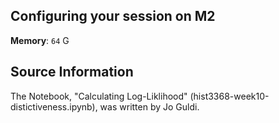 ## Configuring your session on M2

<!-- Your session's settings should look like the following image: 

<!-- ![placeholdertext]()

<!-- __Additional environments to load__: `environment` 

<!-- __Custom module paths__: `module use $HOME/digital-history/text_mining_with_python` -->

__Memory__: `64` G

## Source Information

The Notebook, "Calculating Log-Liklihood" (hist3368-week10-distictiveness.ipynb), was written by Jo Guldi.
